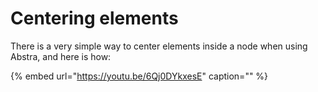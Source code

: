 # Centering elements

There is a very simple way to center elements inside a node when using Abstra, and here is how:

{% embed url="https://youtu.be/6Qj0DYkxesE" caption="" %}

